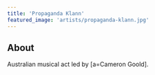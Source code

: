 ```yaml
---
title: 'Propaganda Klann'
featured_image: 'artists/propaganda-klann.jpg'
---
```


## About

Australian musical act led by [a=Cameron Goold].
